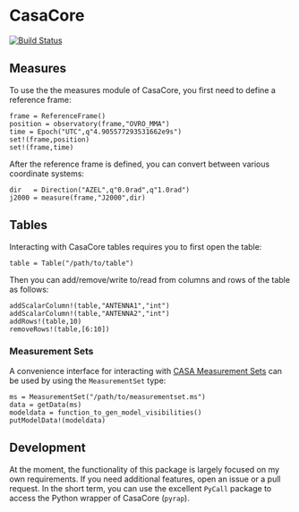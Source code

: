 # CasaCore

[![Build Status](https://travis-ci.org/mweastwood/CasaCore.jl.svg?branch=master)](https://travis-ci.org/mweastwood/CasaCore.jl)

## Measures

To use the the measures module of CasaCore, you first need to define a reference frame:
```
frame = ReferenceFrame()
position = observatory(frame,"OVRO_MMA")
time = Epoch("UTC",q"4.905577293531662e9s")
set!(frame,position)
set!(frame,time)
```
After the reference frame is defined, you can convert between various coordinate systems:
```
dir   = Direction("AZEL",q"0.0rad",q"1.0rad")
j2000 = measure(frame,"J2000",dir)
```

## Tables

Interacting with CasaCore tables requires you to first open the table:
```
table = Table("/path/to/table")
```
Then you can add/remove/write to/read from columns and rows of the table as follows:
```
addScalarColumn!(table,"ANTENNA1","int")
addScalarColumn!(table,"ANTENNA2","int")
addRows!(table,10)
removeRows!(table,[6:10])
```

### Measurement Sets

A convenience interface for interacting with [CASA Measurement Sets](http://casa.nrao.edu/Memos/229.html) can be used by using the `MeasurementSet` type:
```
ms = MeasurementSet("/path/to/measurementset.ms")
data = getData(ms)
modeldata = function_to_gen_model_visibilities()
putModelData!(modeldata)
```

## Development

At the moment, the functionality of this package is largely focused on my own requirements. If you need additional features, open an issue or a pull request. In the short term, you can use the excellent `PyCall` package to access the Python wrapper of CasaCore (`pyrap`).
